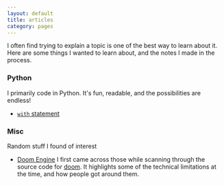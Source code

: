 ```yaml
---
layout: default
title: articles
category: pages
---
```


I often find trying to explain a topic is one of the best way to learn about it. Here are some things I wanted to learn about, and the notes I made in the process.

### Python ###

I primarily code in Python. It's fun, readable, and the possibilities are endless!

  - [`with` statement](code_python-with.html)

### Misc ###

Random stuff I found of interest

  - [Doom Engine](code_doom-engine.html)
    I first came across those while scanning through the source code for [doom](http://www.github.com/id). It highlights some of the technical limitations at the time, and how people got around them.
  
